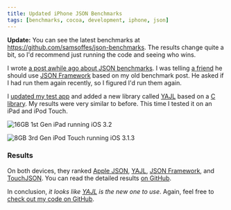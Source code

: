 ```yaml
---
title: Updated iPhone JSON Benchmarks
tags: [benchmarks, cocoa, development, iphone, json]
---
```


**Update:** You can see the latest benchmarks at <https://github.com/samsoffes/json-benchmarks>. The results change quite a bit, so I'd recommend just running the code and seeing who wins.

I wrote [a post awhile ago about JSON benchmarks](http://samsoff.es/posts/iphone-json-benchmarks). I was telling [a friend](http://twitter.com/lukeredpath) he should use [JSON Framework][] based on my old benchmark post. He asked if I had run them again recently, so I figured I'd run them again.

I [updated my test app](http://github.com/samsoffes/json-benchmarks/commit/18ec5f34a46b8c973aa301fe738753ce52c12f4d) and added a new library called [YAJL][] based on a [C library](http://lloyd.github.com/yajl/). My results were very similar to before. This time I tested it on an iPad and iPod Touch.

![16GB 1st Gen iPad running iOS 3.2](http://assets.samsoff.es/posts/updated-iphone-json-benchmarks/ipad-json-benchmarks.png)

![8GB 3rd Gen iPod Touch running iOS 3.1.3](http://assets.samsoff.es/posts/updated-iphone-json-benchmarks/ipod-json-benchmarks.png)

### Results

On both devices, they ranked [Apple JSON][], [YAJL][], [JSON Framework][], and [TouchJSON][]. You can read the detailed results [on GitHub](http://github.com/samsoffes/json-benchmarks/blob/18ec5f34a46b8c973aa301fe738753ce52c12f4d/Readme.markdown).

In conclusion, *it looks like [YAJL][] is the new one to use*. Again, feel free to [check out my code on GitHub](http://github.com/samsoffes/json-benchmarks).

[TouchJSON]: http://code.google.com/p/touchcode/
[JSON Framework]: http://code.google.com/p/json-framework/
[Apple JSON]: http://samsoff.es/post/parsing-json-with-the-iphones-private-json-framework
[YAJL]: http://github.com/gabriel/yajl-objc

